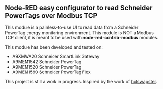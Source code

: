 ## Node-RED easy configurator to read Schneider PowerTags over Modbus TCP

This module is a painless-to-use UI to read data from a Schneider PowerTag energy monitoring environment.
This module is NOT a Modbus TCP client, it is meant to be used with **node-red-contrib-modbus** modules.

This module has been developed and tested on:
+ A9XMWA20 Schneider SmartLink Gateway
+ A9MEM1542 Schneider PowerTag
+ A9MEM1520 Schneider PowerTag
+ A9MEM1560 Schneider PowerTag Flex

This project is still a work in progress.
Inspired by the work of [hotswapster](https://github.com/hotswapster/powerTag).
